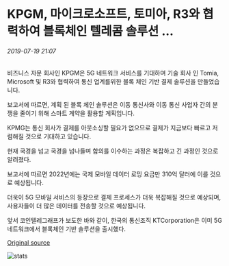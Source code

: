 # KPGM, 마이크로소프트, 토미아, R3와 협력하여 블록체인 텔레콤 솔루션 ...

###### 2019-07-19 21:07

비즈니스 자문 회사인 KPGM은 5G 네트워크 서비스를 기대하며 기술 회사 인 Tomia, Microsoft 및 R3와 협력하여 통신 업계를위한 블록 체인 기반 결제 솔루션을 만들었습니다.

보고서에 따르면, 계획 된 블록 체인 솔루션은 이동 통신사와 이동 통신 사업자 간의 분쟁을 줄이기 위해 스마트 계약을 활용할 계획입니다.

KPMG는 통신 회사가 결제를 아웃소싱할 필요가 없으므로 결제가 지금보다 빠르고 저렴해질 것으로 기대하고 있습니다.

현재 국경을 넘고 국경을 넘나들며 합의를 이수하는 과정은 복잡하고 긴 과정인 것으로 알려졌다.

보고서에 따르면 2022년에는 국제 모바일 데이터 로밍 요금만 310억 달러에 이를 것으로 예상됩니다.

더욱이 5G 모바일 서비스의 등장으로 결제 프로세스가 더욱 복잡해질 것으로 예상되며, 사용자들이 더 많은 데이터를 전송할 것으로 예상됩니다.

앞서 코인텔레그래프가 보도한 바와 같이, 한국의 통신조직 KTCorporation은 이미 5G 네트워크에서 블록체인 기반 솔루션을 출시했다.

[Original source](https://cointelegraph.com/news/kpgm-to-work-with-microsoft-tomia-and-r3-on-blockchain-telecom-solutions)

![stats](https://c.statcounter.com/11760860/0/a89fa40b/1/ "stats")